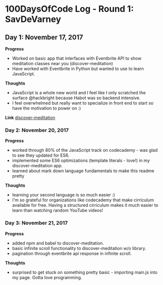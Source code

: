 # 100DaysOfCode Log - Round 1: SavDeVarney

## Day 1: November 17, 2017

**Progress**
- Worked on basic app that interfaces with Eventbrite API to show meditation classes near you (discover-meditation)
- Have worked with Eventbrite in Python but wanted to use to learn JavaScript.

**Thoughts**
- JavaScript is a whole new world and I feel like I only scratched the surface @hackbright because Habot was so backend intensive. 
- I feel overwhelmed but really want to specialize in front end to start so have the motivation to power on :) 

**Link**
[discover-meditation](https://github.com/savdevarney/discover-meditation)


### Day 2: November 20, 2017

**Progress**
- worked through 80% of the JavaScript track on codecademy - was glad to see they updated for ES6. 
- implemented some ES6 optimizations (template literals - love!) in my discover-meditation app.
- learned about mark down language fundamentals to make this readme pretty

**Thoughts**
- learning your second language is so much easier :) 
- I'm so grateful for organizations like codecademy that make cirriculum available for free.  Having a structured cirriculum makes it much easier to learn than watching random YouTube videos!

### Day 3: November 21, 2017

**Progress**
- added npm and babel to discover-meditation.
- basic infinite scroll functionality to discover-meditation w/o library.
- pagination through eventbrite api response in infinite scroll.

**Thoughts**
- surprised to get stuck on something pretty basic - importing main.js into my page.  Gotta love programming.  

